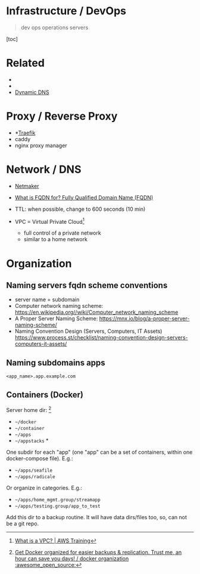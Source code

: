 # Infrastructure / DevOps
> dev ops operations servers

[toc]

# Related

- [](./server-vps.md)
- [](./server-vps-home_server.md)
- [Dynamic DNS](./server-vps-home_server-ddns.md)

# Proxy / Reverse Proxy

- *[Traefik](./traefik.md)
- caddy
- nginx proxy manager

# Network / DNS

- [Netmaker](./netmaker.md)

- [What is FQDN for?  Fully Qualified Domain Name (FQDN)](https://www.linode.com/community/questions/19375/how-should-i-configure-my-hostname-and-fqdn#answer-71105)

- TTL: when possible, change to 600 seconds (10 min)

- VPC = Virtual Private Cloud[^net1]
  - full control of a private network
  - similar to a home network

[^net1]: [What is a VPC? | AWS Training](https://www.youtube.com/watch?v=7XnpdZF_COA)

# Organization

## Naming servers fqdn scheme conventions

- server name = subdomain
- Computer network naming scheme: https://en.wikipedia.org//wiki/Computer_network_naming_scheme
- A Proper Server Naming Scheme: https://mnx.io/blog/a-proper-server-naming-scheme/
-  Naming Convention Design (Servers, Computers, IT Assets)  https://www.process.st/checklist/naming-convention-design-servers-computers-it-assets/


## Naming subdomains apps

`<app_name>.app.example.com`

## Containers (Docker)

Server home dir: [^1]

- `~/docker`
- `~/container`
- `~/apps`
- `~/appstacks` *

One subdir for each "app" (one "app" can be a set of containers, within one docker-compose file). E.g.:

- `~/apps/seafile`
- `~/apps/radicale`

Or organize in categories. E.g.:

- `~/apps/home_mgmt.group/streamapp`
- `~/apps/testing.group/app_to_test`

Add this dir to a backup routine. It will have data dirs/files too, so, can not be a git repo.

[^1]: [Get Docker organized for easier backups & replication. Trust me, an hour can save you days! / docker organization :awesome_open_source:](https://www.youtube.com/watch?v=sGtTvV0xbYg&t=972s)

